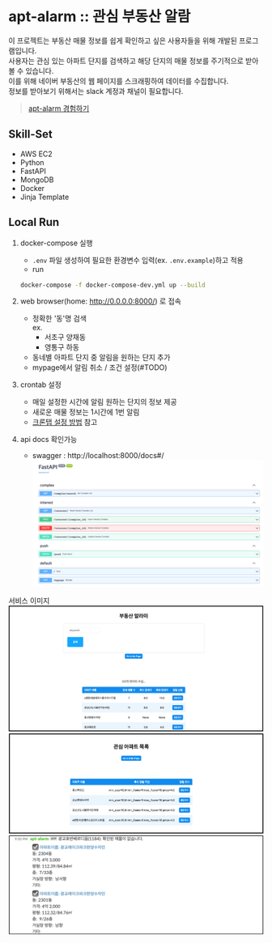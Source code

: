 # apt-alarm :: 관심 부동산 알람

이 프로젝트는 부동산 매물 정보를 쉽게 확인하고 싶은 사용자들을 위해 개발된 프로그램입니다.  
사용자는 관심 있는 아파트 단지를 검색하고 해당 단지의 매물 정보를 주기적으로 받아볼 수 있습니다.  
이를 위해 네이버 부동산의 웹 페이지를 스크래핑하여 데이터를 수집합니다.  
정보를 받아보기 위해서는 slack 계정과 채널이 필요합니다.

> [apt-alarm 경험하기](http://ec2.com)

## Skill-Set
- AWS EC2
- Python
- FastAPI
- MongoDB
- Docker
- Jinja Template

## Local Run

1. docker-compose 실행
   - `.env` 파일 생성하여 필요한 환경변수 입력(ex. `.env.example`)하고 적용
   - run
   ```bash
   docker-compose -f docker-compose-dev.yml up --build
   ```
2. web browser(home: http://0.0.0.0:8000/) 로 접속
   - 정확한 '동'명 검색  
      ex.
     - 서초구 양재동
     - 영통구 하동
   - 동네별 아파트 단지 중 알림을 원하는 단지 추가
   - mypage에서 알림 취소 / 조건 설정(#TODO)

3. crontab 설정
   - 매일 설정한 시간에 알림 원하는 단지의 정보 제공
   - 새로운 매물 정보는 1시간에 1번 알림
   - [크론탭 설정 방법](documents/crontab.md) 참고

4. api docs 확인가능
   - swagger : http://localhost:8000/docs#/
     ![](documents/img/swagger.png)

서비스 이미지
![](documents/img/home.png)
![](documents/img/mypage.png)
![](documents/img/slack.png)
